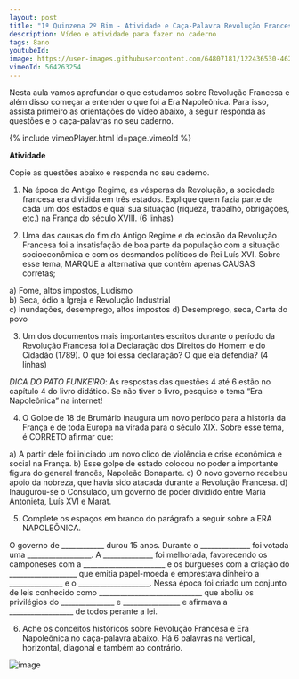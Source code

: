 ```yaml
---
layout: post
title: "1ª Quinzena 2º Bim - Atividade e Caça-Palavra Revolução Francesa e Era Napoleônica"
description: Vídeo e atividade para fazer no caderno
tags: 8ano
youtubeId: 
image: https://user-images.githubusercontent.com/64807181/122436530-4623c180-cf6f-11eb-8597-aab5274f8283.png
vimeoId: 564263254
---
```


Nesta aula vamos aprofundar o que estudamos sobre Revolução Francesa e além disso começar a entender o que foi a Era Napoleônica. Para isso, assista primeiro as orientações do vídeo abaixo, a seguir responda as questões e o caça-palavras no seu caderno.

{% include vimeoPlayer.html id=page.vimeoId %}

**Atividade**

Copie as questões abaixo e responda no seu caderno.

1. Na época do Antigo Regime, as vésperas da Revolução, a sociedade francesa era dividida em três estados. Explique quem fazia parte de cada um dos estados e qual sua situação (riqueza, trabalho, obrigações, etc.) na França do século XVIII. (6 linhas)

2. Uma das causas do fim do Antigo Regime e da eclosão da Revolução Francesa foi a insatisfação de boa parte da população com a situação socioeconômica e com os desmandos políticos do Rei Luís XVI. Sobre esse tema, MARQUE a alternativa que contêm apenas CAUSAS corretas;
                
a) Fome, altos impostos, Ludismo                    
b) Seca, ódio a Igreja e Revolução Industrial   
c) Inundações, desemprego, altos impostos
d) Desemprego, seca, Carta do povo 

3. Um dos documentos mais importantes escritos durante o período da Revolução Francesa foi a Declaração dos Direitos do Homem e do Cidadão (1789). O que foi essa declaração? O que ela defendia? (4 linhas)

*DICA DO PATO FUNKEIRO*: As respostas das questões 4 até 6 estão no capítulo 4 do livro didático. Se não tiver o livro, pesquise o tema “Era Napoleônica” na internet!

4. O Golpe de 18 de Brumário inaugura um novo período para a história da França e de toda Europa na virada para o século XIX. Sobre esse tema, é CORRETO afirmar que:

a) A partir dele foi iniciado um novo clico de violência e crise econômica e social na França.
b) Esse golpe de estado colocou no poder a importante figura do general francês, Napoleão Bonaparte.
c) O novo governo recebeu apoio da nobreza, que havia sido atacada durante a Revolução Francesa.
d) Inaugurou-se o Consulado, um governo de poder dividido entre Maria Antonieta, Luís XVI e Marat.

5. Complete os espaços em branco do parágrafo a seguir sobre a ERA NAPOLEÔNICA.

O governo de ____________ durou 15 anos. Durante o ______________ foi votada uma __________________. A ______________ foi melhorada, favorecendo os camponeses com a _______________________ e os burgueses com a criação do ___________________ que emitia papel-moeda e emprestava dinheiro a _______________ e o ____________________. Nessa época foi criado um conjunto de leis conhecido como _____________________________ que aboliu os privilégios do _______________ e ________________ e afirmava a __________________ de todos perante a lei. 

6. Ache os conceitos históricos sobre Revolução Francesa e Era Napoleônica no caça-palavra abaixo. Há 6 palavras na vertical, horizontal, diagonal e também ao contrário.

![image](https://user-images.githubusercontent.com/64807181/122436530-4623c180-cf6f-11eb-8597-aab5274f8283.png)
